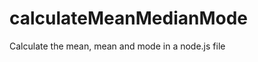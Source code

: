 calculateMeanMedianMode
=======================

Calculate the mean, mean and mode in a node.js file
